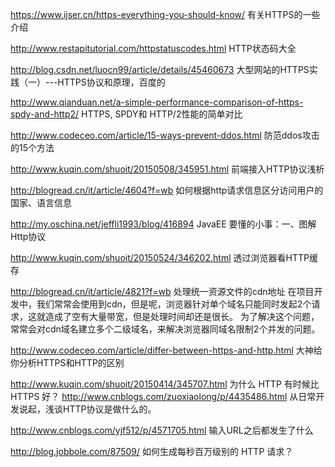 https://www.ijser.cn/https-everything-you-should-know/
有关HTTPS的一些介绍

http://www.restapitutorial.com/httpstatuscodes.html
HTTP状态码大全

http://blog.csdn.net/luocn99/article/details/45460673
 大型网站的HTTPS实践（一）---HTTPS协议和原理，百度的

http://www.qianduan.net/a-simple-performance-comparison-of-https-spdy-and-http2/
HTTPS, SPDY和 HTTP/2性能的简单对比

http://www.codeceo.com/article/15-ways-prevent-ddos.html
防范ddos攻击的15个方法

http://www.kuqin.com/shuoit/20150508/345951.html
前端接入HTTP协议浅析

http://blogread.cn/it/article/4604?f=wb
如何根据http请求信息区分访问用户的国家、语言信息

http://my.oschina.net/jeffli1993/blog/416894
JavaEE 要懂的小事：一、图解Http协议

http://www.kuqin.com/shuoit/20150524/346202.html
透过浏览器看HTTP缓存

http://blogread.cn/it/article/4821?f=wb
处理统一资源文件的cdn地址
在项目开发中，我们常常会使用到cdn，但是呢，浏览器针对单个域名只能同时发起2个请求，这就造成了空有大量带宽，但是处理时间却还是很长。
为了解决这个问题，常常会对cdn域名建立多个二级域名，来解决浏览器同域名限制2个并发的问题。

http://www.codeceo.com/article/differ-between-https-and-http.html
大神给你分析HTTPS和HTTP的区别

http://www.kuqin.com/shuoit/20150414/345707.html
为什么 HTTP 有时候比 HTTPS 好？
http://www.cnblogs.com/zuoxiaolong/p/4435486.html
从日常开发说起，浅谈HTTP协议是做什么的。

http://www.cnblogs.com/yjf512/p/4571705.html
输入URL之后都发生了什么

http://blog.jobbole.com/87509/
如何生成每秒百万级别的 HTTP 请求？